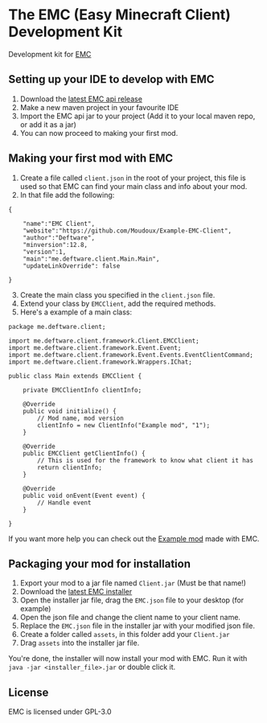 The EMC (Easy Minecraft Client) Development Kit
===================

Development kit for [EMC](https://github.com/Moudoux/EMC)

Setting up your IDE to develop with EMC
-------------------

1. Download the [latest EMC api release](https://github.com/Moudoux/EMC/releases)
2. Make a new maven project in your favourite IDE
3. Import the EMC api jar to your project (Add it to your local maven repo, or add it as a jar)
4. You can now proceed to making your first mod.

Making your first mod with EMC
-------------------

1. Create a file called `client.json` in the root of your project, this file is used so that EMC can find your main class and info about your mod.
2. In that file add the following:

```
{

    "name":"EMC Client",
    "website":"https://github.com/Moudoux/Example-EMC-Client",
    "author":"Deftware",
    "minversion":12.8,
    "version":1,
    "main":"me.deftware.client.Main.Main",
    "updateLinkOverride": false

}
```

3. Create the main class you specified in the `client.json` file.
4. Extend your class by `EMCClient`, add the required methods.
5. Here's a example of a main class:


```
package me.deftware.client;

import me.deftware.client.framework.Client.EMCClient;
import me.deftware.client.framework.Event.Event;
import me.deftware.client.framework.Event.Events.EventClientCommand;
import me.deftware.client.framework.Wrappers.IChat;

public class Main extends EMCClient {
	
	private EMCClientInfo clientInfo;
	
	@Override
	public void initialize() {
		// Mod name, mod version
		clientInfo = new ClientInfo("Example mod", "1");
	}

	@Override
	public EMCClient getClientInfo() {
		// This is used for the framework to know what client it has
		return clientInfo;
	}

	@Override
	public void onEvent(Event event) {
		// Handle event
	}

}
```

If you want more help you can check out the [Example mod](https://github.com/Moudoux/Example-EMC-Client) made with EMC.

Packaging your mod for installation
-------------------

1. Export your mod to a jar file named `Client.jar` (Must be that name!)
2. Download the [latest EMC installer](https://github.com/Moudoux/EMC-Installer/releases)
2. Open the installer jar file, drag the `EMC.json` file to your desktop (for example)
3. Open the json file and change the client name to your client name.
4. Replace the `EMC.json` file in the installer jar with your modified json file. 
5. Create a folder called `assets`, in this folder add your `Client.jar`
6. Drag `assets` into the installer jar file.

You're done, the installer will now install your mod with EMC. Run it with `java -jar <installer_file>.jar` or double click it.

License
-------------------


EMC is licensed under GPL-3.0